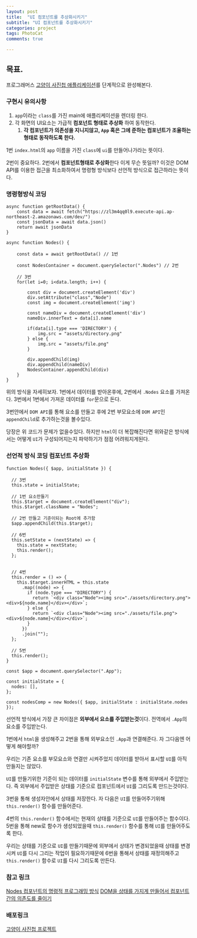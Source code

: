 ```yaml
---
layout: post
title:  "UI 컴포넌트를 추상화시키기"
subtitle: "UI 컴포넌트를 추상화시키기"
categories: project
tags: PhotoCat
comments: true

---
```


## 목표.

프로그래머스 [고양이 사진첩 애플리케이션](https://programmers.co.kr/skill_check_assignments/100)를 단계적으로 완성해본다.

### 구현시 유의사항

1. `app`이라는 `class`를 가진 main에 애플리케이션을 렌더링 한다.
2. 각 화면의 UI요소는 가급적 **컴포넌트 형태로 추상화** 하여 동작한다.
   1. **각 컴포넌트가 의존성을 지니지않고, `App` 혹은 그에 준하는 컴포넌트가 조율하는 형태로 동작하도록 한다.**

1번 `index.html`의 `app` 이름을 가진 `class`에 `ui`를 만들어나가라는 뜻이다.

2번이 중요하다. 2번에서 **컴포넌트형태로 추상화**한다 이게 무슨 뜻일까? 이것은 DOM API를 이용한 접근을 최소화하여서 명령형 방식보다 선언적 방식으로 접근하라는 뜻이다.

### 명령형방식 코딩

```
async function getRootData() {
    const data = await fetch("https://zl3m4qq0l9.execute-api.ap-northeast-2.amazonaws.com/dev/")
    const jsonData = await data.json()
    return await jsonData
}

async function Nodes() {

    const data = await getRootData() // 1번

    const NodesContainer = document.querySelector(".Nodes") // 2번

    // 3번
    for(let i=0; i<data.length; i++) { 

        const div = document.createElement('div')
        div.setAttribute("class","Node")
        const img = document.createElement('img')

        const nameDiv = document.createElement('div')
        nameDiv.innerText = data[i].name

        if(data[i].type === 'DIRECTORY') {
            img.src = "assets/directory.png"
        } else {
            img.src = "assets/file.png"
        }

        div.appendChild(img)
        div.appendChild(nameDiv)
        NodesContainer.appendChild(div)
    }
}
```

위의 방식을 자세히보자. 1번에서 데이터를 받아온후에, 2번에서 `.Nodes` 요소를 가져온다. 3번에서 1번에서 가져온 데이터를 `for`문으로 돈다.

3번안에서 `DOM API`를 통해 요소를 만들고 후에 2번 부모요소에 `DOM API`인 `appendChild`로 추가하는것을 볼수있다.

당장은 위 코드가 문제가 없을수있다. 하지만 `html`이 더 복잡해진다면 위와같은 방식에서는 어떻게 `UI`가 구성되어지는지 파악하기가 점점 어려워지게된다.

### 선언적 방식 코딩 컴포넌트 추상화

```
function Nodes({ $app, initialState }) {

  // 3번
  this.state = initialState;

  // 1번 요소만들기
  this.$target = document.createElement("div"); 
  this.$target.className = "Nodes"; 

  // 2번 만들고 기준이되는 Root에 추가함
  $app.appendChild(this.$target);

  // 6번
  this.setState = (nextState) => {
    this.state = nextState;
    this.render();
  };


  // 4번
  this.render = () => {
    this.$target.innerHTML = this.state
      .map((node) => {
        if (node.type === "DIRECTORY") {
          return `<div class="Node"><img src="./assets/directory.png"><div>${node.name}</div></div>`;
        } else {
          return `<div class="Node"><img src="./assets/file.png"><div>${node.name}</div></div>`;
        }
      })
      .join("");
  };

  // 5번
  this.render();
}

const $app = document.querySelector(".App");

const initialState = {
  nodes: [],
};

const nodesComp = new Nodes({ $app, initialState : initialState.nodes });
```

선언적 방식에서 가장 큰 차이점은 **외부에서 요소를 주입받는것**이다. 전역에서 `.App`의 요소를 주입받는다.

1번에서 `html`을 생성해주고 2번을 통해 외부요소인 `.App`과 연결해준다. 자 그다음엔 어떻게 해야할까?

우리는 기존 요소를 부모요소와 연결만 시켜주었지 데이터를 받아서 표시할 `UI`를 아직 만들지는 않았다.

`UI`를 만들기위한 기준이 되는 데이터를 `initialState` 변수를 통해 외부에서 주입받는다. 즉 외부에서 주입받은 상태를 기준으로 컴포넌트에서 `UI`를 그리도록 만드는것이다.

3번을 통해 생성자안에서 상태를 저장한다. 자 다음은 `UI`를 만들어주기위해 `this.render()` 함수를 만들어준다.

4번의 `this.render()` 함수에서는 현재의 상태를 기준으로 `UI`를 만들어주는 함수이다. 5번을 통해 new로 함수가 생성되었을때 `this.render()` 함수를 통해 `UI`를 만들어주도록 한다.

우리는 상태를 기준으로 `UI`를 만들기때문에 외부에서 상태가 변경되었을때 상태를 변경시켜 `UI`를 다시 그리는 작업이 필요하기때문에 6번을 통해서 상태를 재정의해주고 `this.render()` 함수로 `UI`를 다시 그리도록 만든다.


### 참고 링크
[Nodes 컴포넌트의 명령적 프로그래밍 방식](https://github.com/erurang/practice_cat_app/tree/d6fa58bc0d0357f95befaab2faaf62487e4121df)
[DOM을 상태를 가지게 만들어서 컴포넌트간의 의존도를 줄이기](https://github.com/erurang/practice_cat_app/tree/be96b72a9629bcd89307935b916d6fa0e52c6087)

### 배포링크
[고양이 사진첩 프로젝트](https://erurang.github.io/practice_cat_app/)